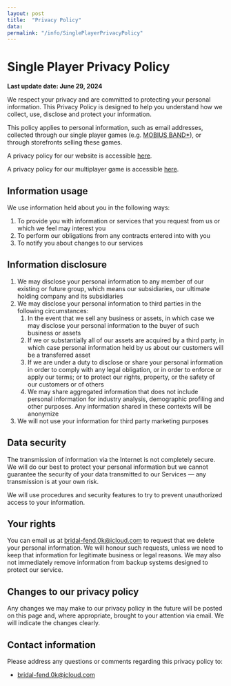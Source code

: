 ```yaml
---
layout: post
title:  "Privacy Policy"
data:
permalink: "/info/SinglePlayerPrivacyPolicy"
---
```


# Single Player Privacy Policy

**Last update date: June 29, 2024**

We respect your privacy and are committed to protecting your personal information. This Privacy Policy is designed to help you understand how we collect, use, disclose and protect your information.

This policy applies to personal information, such as email addresses, collected through our single player games (e.g. [MOBIUS BAND*]({{site.url}}/games/MobiusBand)), or through storefronts selling these games.

A privacy policy for our website is accessible [here]({{site.url}}/info/PrivacyPolicy).

A privacy policy for our multiplayer game is accessible [here]({{site.url}}/info/MultiPlayerPrivacyPolicy).

## Information usage

We use information held about you in the following ways:

1. To provide you with information or services that you request from us or which we feel may interest you
2. To perform our obligations from any contracts entered into with you
3. To notify you about changes to our services

## Information disclosure

1. We may disclose your personal information to any member of our existing or future group, which means our subsidiaries, our ultimate holding company and its subsidiaries
2. We may disclose your personal information to third parties in the following circumstances:
   1. In the event that we sell any business or assets, in which case we may disclose your personal information to the buyer of such business or assets
   2. If we or substantially all of our assets are acquired by a third party, in which case personal information held by us about our customers will be a transferred asset
   3. If we are under a duty to disclose or share your personal information in order to comply with any legal obligation, or in order to enforce or apply our terms; or to protect our rights, property, or the safety of our customers or of others
   4. We may share aggregated information that does not include personal information for industry analysis, demographic profiling and other purposes. Any information shared in these contexts will be anonymize
3. We will not use your information for third party marketing purposes

## Data security

The transmission of information via the Internet is not completely secure. We will do our best to protect your personal information but we cannot guarantee the security of your data transmitted to our Services — any transmission is at your own risk.

We will use procedures and security features to try to prevent unauthorized access to your information.

## Your rights

You can email us at <bridal-fend.0k@icloud.com> to request that we delete your personal information. We will honour such requests, unless we need to keep that information for legitimate business or legal reasons. We may also not immediately remove information from backup systems designed to protect our service.

## Changes to our privacy policy

Any changes we may make to our privacy policy in the future will be posted on this page and, where appropriate, brought to your attention via email. We will indicate the changes clearly.

## Contact information

Please address any questions or comments regarding this privacy policy to:

- <bridal-fend.0k@icloud.com>

